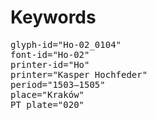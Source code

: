 # Keywords
<pre>
glyph-id="Ho-02_0104"
font-id="Ho-02"
printer-id="Ho"
printer="Kasper Hochfeder"
period="1503–1505"
place="Kraków"
PT plate="020"
</pre>
